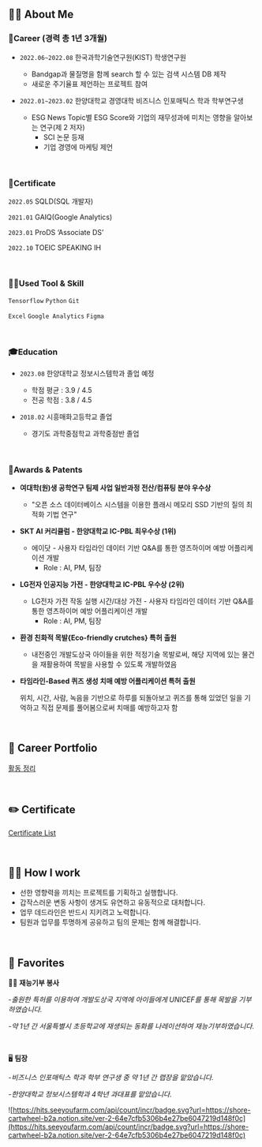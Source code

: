 ## ✋🏻 About Me


### 💼Career (경력 총 1년 3개월)

- `2022.06~2022.08` 한국과학기술연구원(KIST) 학생연구원
    - Bandgap과 물질명을 함께 search 할 수 있는 검색 시스템 DB 제작
    - 새로운 주기율표 제언하는 프로젝트 참여

- `2022.01~2023.02` 한양대학교 경영대학 비즈니스 인포매틱스 학과 학부연구생
    - ESG News Topic별 ESG Score와 기업의 재무성과에 미치는 영향을 알아보는 연구(제 2 저자)
        - SCI 논문 등재
        - 기업 경영에 마케팅 제언
<br>

### 📎Certificate

`2022.05` SQLD(SQL 개발자)

`2021.01` GAIQ(Google Analytics)

`2023.01` ProDS ‘Associate DS’

`2022.10` TOEIC SPEAKING IH

<br>


### ✍🏻Used Tool & Skill

`Tensorflow` `Python`  `Git`

`Excel` `Google Analytics` `Figma`

<br>


### 🎓Education

- `2023.08` 한양대학교 정보시스템학과 졸업 예정
    - 학점 평균 : 3.9 / 4.5
    - 전공 학점 : 3.8 / 4.5
- `2018.02` 시흥매화고등학교 졸업
    
    - 경기도 과학중점학교 과학중점반 졸업
    
<br>


### 🏅Awards & Patents

- **여대학(원)생 공학연구 팀제 사업 일반과정 전산/컴퓨팅 분야 우수상**
    - "오픈 소스 데이터베이스 시스템을 이용한 플래시 메모리 SSD 기반의 질의 최적화 기법 연구"
- **SKT AI 커리큘럼 - 한양대학교 IC-PBL 최우수상 (1위)**
    - 에이닷 - 사용자 타임라인 데이터 기반 Q&A를 통한 영츠하이머 예방 어플리케이션 개발
        - Role : AI, PM, 팀장
- **LG전자 인공지능 가전 - 한양대학교  IC-PBL 우수상 (2위)**
    - LG전자 가전 작동 실행 시간/대상 가전 - 사용자 타임라인 데이터 기반 Q&A를 통한 영츠하이머 예방 어플리케이션 개발
        - Role : AI, PM, 팀장
- **환경 친화적 목발{Eco-friendly crutches} 특허 출원**
    - 내전중인 개발도상국 아이들을 위한 적정기술 목발로써, 해당 지역에 있는 물건을 재활용하여 목발을 사용할 수 있도록 개발하였음
- **타임라인-Based 퀴즈 생성 치매 예방 어플리케이션 특허 출원**
    
    위치, 시간, 사람, 녹음을 기반으로 하루를 되돌아보고 퀴즈를 통해 있었던 일을 기억하고 직접 문제를 풀어봄으로써 치매를 예방하고자 함
    
<br>    


## 📁 Career Portfolio

[활동 정리](https://www.notion.so/970a558a804f4f24b3f9cfd608c15415)


<br>

## ✏️ Certificate


[Certificate List](https://www.notion.so/5404bab8c90546e18c7eecc6e905ad48)

<br>


## 👩‍💻 How I work


- 선한 영향력을 끼치는 프로젝트를 기획하고 실행합니다.
- 갑작스러운 변동 사항이 생겨도 유연하고 유동적으로 대처합니다.
- 업무 데드라인은 반드시 지키려고 노력합니다.
- 팀원과 업무를 투명하게 공유하고 팀의 문제는 함께 해결합니다.

<br>

## 🤍 Favorites


✍🏻 **재능기부 봉사**


-*출원한 특허를 이용하여 개발도상국 지역에 아이들에게 UNICEF를 통해 목발을 기부하였습니다.*

*-약 1년 간 서울특별시 초등학교에 재생되는 동화를 나레이션하여 재능기부하였습니다.*

<br>

🖥️ **팀장**


*-비즈니스 인포매틱스 학과 학부 연구생 중 약 1년 간 랩장을 맡았습니다.*

*-한양대학교 정보시스템학과 4학년 과대표를 맡았습니다.*



![https://hits.seeyoufarm.com/api/count/incr/badge.svg?url=https://shore-cartwheel-b2a.notion.site/ver-2-64e7cfb5306b4e27be6047219d148f0c](https://hits.seeyoufarm.com/api/count/incr/badge.svg?url=https://shore-cartwheel-b2a.notion.site/ver-2-64e7cfb5306b4e27be6047219d148f0c)

